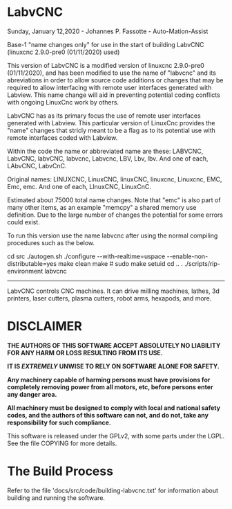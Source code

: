 # LabvCNC

Sunday, January 12,2020 - Johannes P. Fassotte - Auto-Mation-Assist

Base-1 "name changes only" for use in the start of building
LabvCNC (linuxcnc 2.9.0-pre0 (01/11/2020) used)

This version of LabvCNC is a modified version of
linuxcnc 2.9.0-pre0 (01/11/2020), and has been modified to use the
name of "labvcnc" and its abreviations in order to allow source
code additions or changes that may be required to allow interfacing
with remote user interfaces generated with Labview. This name change
will aid in preventing potential coding conflicts with ongoing
LinuxCnc work by others.

LabvCNC has as its primary focus the use of remote user interfaces
generated with Labview. This particular version of LinuxCnc provides
the "name" changes that stricly meant to be a flag as to its potential
use with remote interfaces coded with Labview.

Within the code the name or abbreviated name are these:
LABVCNC, LabvCNC, labvCNC, labvcnc, Labvcnc, LBV, Lbv, lbv.
And one of each, LAbvCNC, LabvCnC.

Original names:
LINUXCNC, LinuxCNC, linuxCNC, linuxcnc, Linuxcnc, EMC, Emc, emc.
And one of each, LInuxCNC, LinuxCnC.

Estimated about 75000 total name changes. Note that "emc"
is also part of many other items, as an example "memcpy" a shared
memory use definition. Due to the large number of changes the
potential for some errors could exist.

To run this version use the name labvcnc after using the normal
compiling procedures such as the below.

cd src
./autogen.sh
./configure --with-realtime=uspace --enable-non-distributable=yes
make clean
make                                                       #
sudo make setuid
cd ..
. ./scripts/rip-environment
labvcnc

--------------------------------------------------------------------

LabvCNC controls CNC machines. It can drive milling machines,
lathes, 3d printers, laser cutters, plasma cutters, robot arms,
hexapods, and more.

# DISCLAIMER

**THE AUTHORS OF THIS SOFTWARE ACCEPT ABSOLUTELY NO LIABILITY FOR ANY
HARM OR LOSS RESULTING FROM ITS USE.**

**IT IS _EXTREMELY_ UNWISE TO RELY ON SOFTWARE ALONE FOR SAFETY.**

**Any machinery capable of harming persons must have provisions for
completely removing power from all motors, etc, before persons enter
any danger area.**

**All machinery must be designed to comply with local and national
safety codes, and the authors of this software can not, and do not,
take any responsibility for such compliance.**

This software is released under the GPLv2, with some parts under the LGPL.
See the file COPYING for more details.

# The Build Process

Refer to the file 'docs/src/code/building-labvcnc.txt' for information
about building and running the software.
